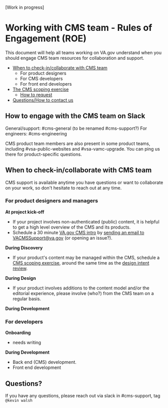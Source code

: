 [Work in progress]

# Working with CMS team - Rules of Engagement (ROE)

This document will help all teams working on VA.gov understand when you should engage CMS team resources for collaboration and support.

- [When to check-in/collaborate with CMS team](#whentorequest)
   - For product designers 
   - For CMS developers
   - For front end developers
- [The CMS scoping exercise](cms-scoping-exercise.md)
   - [How to request](cms-scoping-exercise.md#howtorequest)
- [Questions/How to contact us](#questions)


## How to engage with the CMS team on Slack

General/support: #cms-general (to be renamed #cms-support?)
For engineers: #cms-engineering

CMS product team members are also present in some product teams, including #vsa-public-websites and #vsa-vamc-upgrade. You can ping us there for product-specific questions. 

## <a id="whentorequest"></a>When to check-in/collaborate with CMS team

CMS support is available anytime you have questions or want to collaborate on your work, so don't hesitate to reach out at any time. 

### For product designers and managers

**At project kick-off** 
- If your project involves non-authenticated (public) content, it is helpful to get a high level overview of the CMS and its products. 
- Schedule a 30 minute <a href="#vagov-intro">VA.gov CMS intro</a> by <a href="mailto:VACMSSupport@va.gov?subject=Scheduling+a+VA.gov+intro>">sending an email to VACMSSupport@va.gov</a> (or opening an issue?). 

**During Discovery** 
- If your product's content may be managed within the CMS, schedule a <a href="cms-scoping-exercise.md">CMS scoping exercise</a>, around the same time as the <a href="https://github.com/department-of-veterans-affairs/va.gov-team/blob/master/platform/design/working-with-platform-design-team.md#design-intent-check-in">design intent review</a>. 

**During Design** 
- If your product involves additions to the content model and/or the editorial experience, please involve (who?) from the CMS team on a regular basis.  

**During Development** 


### For developers 

**Onboarding**

- needs writing

**During Development** 
- Back end (CMS) development.
- Front end development



## <a id="questions"></a>Questions?
If you have any questions, please reach out via slack in #cms-support, tag `@kevin walsh`
